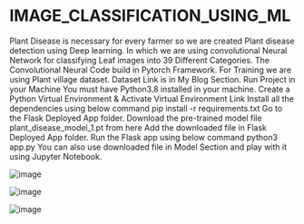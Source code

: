 # IMAGE_CLASSIFICATION_USING_ML
Plant Disease is necessary for every farmer so we are created Plant disease detection using Deep learning. In which we are using convolutional Neural Network for classifying Leaf images into 39 Different Categories. The Convolutional Neural Code build in Pytorch Framework. For Training we are using Plant village dataset. Dataset Link is in My Blog Section. Run Project in your Machine
You must have Python3.8 installed in your machine.
Create a Python Virtual Environment & Activate Virtual Environment Link
Install all the dependencies using below command pip install -r requirements.txt
Go to the Flask Deployed App folder.
Download the pre-trained model file plant_disease_model_1.pt from here
Add the downloaded file in Flask Deployed App folder.
Run the Flask app using below command python3 app.py
You can also use downloaded file in Model Section and play with it using Jupyter Notebook.

![image](https://github.com/user-attachments/assets/f55262ce-7b25-4371-a6eb-ce47106a4c73)

![image](https://github.com/user-attachments/assets/e33b06df-6fd8-4077-94eb-bebc8add9a49)

![image](https://github.com/user-attachments/assets/1b3f9ff9-f622-43d3-b924-fb3701cfaeed)


